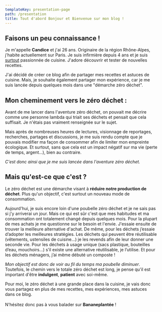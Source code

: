```yaml
---
templateKey: presentation-page
path: /presentation
title: Tout d'abord Bonjour et Bienvenue sur mon blog !
---
```

## Faisons un peu connaissance !

Je m'appelle **Candice** et j'ai 26 ans. Originaire de la région Rhône-Alpes, j'habite actuellement sur Paris. Je suis infirmière depuis 4 ans et je suis <u>surtout</u> passionnée de cuisine. J'adore découvrir et tester de nouvelles recettes.

J'ai décidé de créer ce blog afin de partager mes recettes et astuces de cuisine. Mais, je souhaite également partager mon expérience, car je me suis lancée depuis quelques mois dans une "démarche zéro déchet".

## Mon cheminement vers le zéro déchet :

Avant de me lancer dans l'aventure zéro déchet, on pouvait me décrire comme une personne lambda qui triait ses déchets et pensait que cela suffisait. Je n'étais pas vraiment renseignée sur le sujet.

Mais après de nombreuses heures de lectures, visionnage de reportages, recherches, partages et discussions, je me suis rendu compte que je pouvais modifier ma façon de consommer afin de limiter mon empreinte écologique. Et surtout, sans que cela est un impact négatif sur ma vie (perte de temps, argent...), bien au contraire.

*C'est donc ainsi que je me suis lancée dans l'aventure zéro déchet.*

## Mais qu'est-ce que c'est ? 

Le zéro déchet est une démarche visant à **réduire notre production de déchet**. Plus qu'un objectif, c'est surtout un nouveau mode de consommation.

Aujourd'hui, je suis encore loin d'une poubelle zéro déchet et je ne sais pas si j'y arriverai un jour. Mais ce qui est sûr c'est que mes habitudes et ma consommation ont totalement changé depuis quelques mois. Pour la plupart de mes achats je me questionne sur le besoin et l'envie. J'essaie ensuite de trouver la meilleure alternative d'achat. De même, pour les déchets j’essaie d’adopter les meilleures stratégies. Les déchets qui peuvent être réutilisable (vêtements, ustensiles de cuisine...) je les revends afin de leur donner une seconde vie. Pour les déchets à usage unique (sacs plastique, bouteilles d’eau, mouchoirs…) s’il existe une alternative réutilisable, je l’utilise. Et pour les déchets ménagers, j’ai même débuté un composte !

*Mon objectif est donc de voir au fil du temps ma poubelle diminuer*. Toutefois, le chemin vers le totale zéro déchet est long, je pense qu'il est important d'être **indulgent**, **patient** avec soi-même.

Pour moi, le zéro déchet à une grande place dans la cuisine, je vais donc vous partagez en plus de mes recettes, mes expériences, mes astuces dans ce blog. \
\
N'hésitez donc pas à vous balader sur **Bananeplantée** !